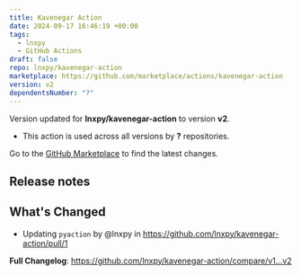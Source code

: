 ```yaml
---
title: Kavenegar Action
date: 2024-09-17 16:46:19 +00:00
tags:
  - lnxpy
  - GitHub Actions
draft: false
repo: lnxpy/kavenegar-action
marketplace: https://github.com/marketplace/actions/kavenegar-action
version: v2
dependentsNumber: "?"
---
```



Version updated for **lnxpy/kavenegar-action** to version **v2**.
- This action is used across all versions by **?** repositories.

Go to the [GitHub Marketplace](https://github.com/marketplace/actions/kavenegar-action) to find the latest changes.

## Release notes

## What's Changed
* Updating `pyaction` by @lnxpy in https://github.com/lnxpy/kavenegar-action/pull/1

**Full Changelog**: https://github.com/lnxpy/kavenegar-action/compare/v1...v2

